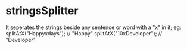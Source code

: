 # stringsSplitter

It seperates the strings beside any sentence or word with a "x" in it;
eg:
splitAtX("Happyxdays"); // "Happy"
splitAtX("10xDeveloper"); // "Developer"
